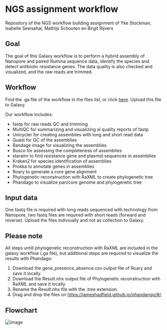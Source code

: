 # NGS assignment workflow
Repository of the NGS workflow building assignment of Yke Stockman, Isabelle Sewsahai, Mathijs Schouten en Birgit Rijvers

## Goal
The goal of this Galaxy workflow is to perform a hybrid assembly of Nanopore and paired Illumina sequence data, identify the species and detect antibiotic resistance genes. The data quality is also checked and visualized, and the raw reads are trimmed. 

## Workflow 
Find the .ga file of the workflow in the files list, or click [here](NGS-assignment-workflow/Workflow_NGS_assignment_YS_IS_MS_BR.ga). Upload this file to Galaxy.

Our workflow includes:
* fastp for raw reads QC and trimming
* MultiQC for summarizing and visualizing al quality reports of fastp
* Unicycler for creating assemblies with long and short read data
* Quast for QC of the assemblies
* Bandage image for visualizing the assemblies
* Busco for assessing the completeness of assemblies
* staramr to find resistance gene and plasmid sequences in assemblies
* Kraken2 for species identification of assemblies
* Prokka to annotate genes in assemblies
* Roary to generate a core gene alignment
* Phylogenetic reconstruction with RaXML to create phylogenetic tree
* Phandago to visualize pan/core genome and phylogenetic tree

## Input data
One fastq file is required with long reads sequenced with technology from Nanopore, two fastq files are required with short reads (forward and reverse). Upload the files indiviually and not as collection to Galaxy.

## Please note
All steps untill phylogenetic reconstruction with RaXML are included in the galaxy workflow (.ga file), but additional steps are required to visualize the results with Phandago:
1. Download the gene_presence_absence.csv output file of Roary and save it locally.
2. Download the Result.nhx output file of Phylogenetic reconstruction with RaXML and save it locally.
3. Rename the Result.nhx file with the .tree extension.
4. Drag and drop the files on https://jameshadfield.github.io/phandango/#/.

## Flowchart
![image](https://user-images.githubusercontent.com/126883391/228933911-d5149fe1-ba0b-4c3a-80da-7538edbdbb71.png)
